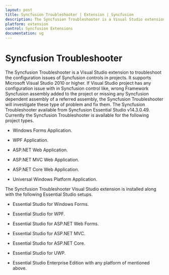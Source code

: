 ```yaml
---
layout: post
title: Syncfusion Troubleshooter | Extension | Syncfusion
description: The Syncfusion Troubleshooter is a Visual Studio extension to troubleshoot the configuration issues of Syncfusion controls in projects. If Visual Studio project has any configuration issue with in Syncfusion control like, wrong Framework Syncfusion assembly added to the project or missing any Syncfusion dependent assembly of a referred assembly, the Syncfusion Troubleshooter will investigate these type of problem and fix them
platform: extension
control: Syncfusion Extensions
documentation: ug
---
```


# Syncfusion Troubleshooter

The Syncfusion Troubleshooter is a Visual Studio extension to troubleshoot the configuration issues of Syncfusion controls in projects. It supports Microsoft Visual Studio 2010 or higher. If Visual Studio project has any configuration issue with in Syncfusion control like, wrong Framework Syncfusion assembly added to the project or missing any Syncfusion dependent assembly of a referred assembly, the Syncfusion Troubleshooter will investigate these type of problem and fix them. The Syncfusion Troubleshooter available from Syncfusion Essential Studio v14.3.0.49. Currently the Syncfusion Troubleshooter is available for the following project types.

* Windows Forms Application.

* WPF Application.

* ASP.NET Web Application.

* ASP.NET MVC Web Application.

* ASP.NET Core Web Application.

* Universal Windows Platform Application.

The Syncfusion Troubleshooter Visual Studio extension is installed along with the following Essential Studio setups. 

* Essential Studio for Windows Forms.

* Essential Studio for WPF.

* Essential Studio for ASP.NET Web Forms.

* Essential Studio for ASP.NET MVC.

* Essential Studio for ASP.NET Core.

* Essential Studio for UWP.

* Essential Studio Enterprise Edition with any platform of mentioned above. 
